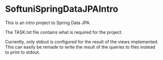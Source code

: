 # SoftuniSpringDataJPAIntro

This is an intro project to Spring Data JPA.

The TASK.txt file contains what is required for the project.

Currently, only stdout is configured for the result of the views implemented.
This can easily be remade to write the result of the queries to files instead to print to stdout.
